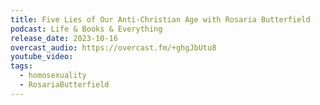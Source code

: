 ```yaml
---
title: Five Lies of Our Anti-Christian Age with Rosaria Butterfield
podcast: Life & Books & Everything
release_date: 2023-10-16
overcast_audio: https://overcast.fm/+ghgJbUtu8
youtube_video: 
tags:
  - homosexuality
  - RosariaButterfield
---
```

